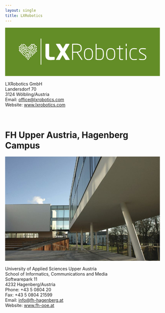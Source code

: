 ```yaml
---
layout: single
title: LXRobotics
---
```




![LXRobotics GmbH](/images/credits/LXRobotics_Logo.png "LXRoboticsLogo")

LXRobotics GmbH<br>
Landersdorf 70<br>
3124 Wölbling/Austria<br>
<i class="fa fa-envelope"></i> Email: office@lxrobotics.com<br>
<i class="fa fa-home"></i> Website: www.lxrobotics.com<br><br><br>


# FH Upper Austria, Hagenberg Campus

![FH Upper Austria, Hagenberg Campus](/images/credits/fhooe-campus-hagenberg.jpg "FH Upper Austria, Hagenberg Campus")

University of Applied Sciences Upper Austria<br>
School of Informatics, Communications and Media<br>
Softwarepark 11<br>
4232 Hagenberg/Austria<br>
<i class="fa fa-phone"></i> Phone: +43 5 0804 20<br>
<i class="fa fa-fax"></i> Fax: +43 5 0804 21599<br>
<i class="fa fa-envelope"></i> Email: info@fh-hagenberg.at<br>
<i class="fa fa-home"></i> Website: www.fh-ooe.at<br>


